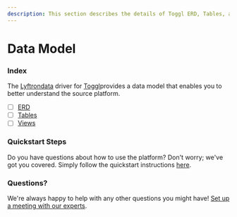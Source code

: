 ```yaml
---
description: This section describes the details of Toggl ERD, Tables, and Views.
---
```


# Data Model

### Index

The  [Lyftrondata](https://www.lyftrondata.com/) driver for [Toggl](https://www.lyftrondata.com/integration/business-analytics/toggl/)provides a data model that enables you to better understand the source platform.

* [ ] [ERD](../../../business-analytics/toggl/data-model/erd.md)
* [ ] [Tables](../../../business-analytics/toggl/data-model/tables.md)
* [ ] [Views](../../../business-analytics/toggl/data-model/views.md)

### Quickstart Steps

Do you have questions about how to use the platform? Don't worry; we've got you covered. Simply follow the quickstart instructions [here](../../../business-analytics/toggl/quickstart-steps.md).

### Questions? <a href="#questions" id="questions"></a>

We're always happy to help with any other questions you might have! [Set up a meeting with our experts](https://www.lyftrondata.com/book-a-meeting/).

